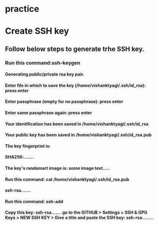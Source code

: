 # practice
# Create SSH key
## Follow below steps to generate trhe SSH key.
### Run this command:ssh-keygen
#### Generating public/private rsa key pair.
#### Enter file in which to save the key (/home/vishanktyagi/.ssh/id_rsa): press enter
#### Enter passphrase (empty for no passphrase): press enter
#### Enter same passphrase again: press enter
#### Your identification has been saved in /home/vishanktyagi/.ssh/id_rsa
#### Your public key has been saved in /home/vishanktyagi/.ssh/id_rsa.pub
#### The key fingerprint is:
#### SHA256:.......
#### The key's randomart image is: some image text.....
#### Run this command: cat /home/vishanktyagi/.ssh/id_rsa.pub
#### ssh-rsa.......
#### Run this command: ssh-add
#### Copy this key: ssh-rsa....... go to the GITHUB > Settings > SSH & GPG Keys > NEW SSH KEY > Give a title and paste the SSH key: ssh-rsa........
